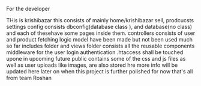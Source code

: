 For the developer

THis is  krishibazar this consists of mainly 
home/krishibazar
sell,
prodcucsts
settings
config consists dbconfig(database class ), and database(no class)
 and each of thesehave some pages  inside them.
 controllers consists of user and product fetching logic 
 model have been made but not been used  much so far
 includes folder  and views folder consists all the reusable components
 middleware for the user login authentication 
 .htaccess shall be touched upone in upcoming future
 public contains some of the css and js files as well as user uploads like images, are also stored hre
 more info
 will be updated here later on when this project is further polished
 for now that's all from team Roshan